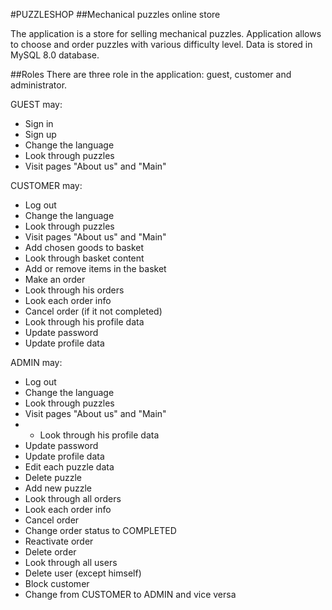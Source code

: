 #PUZZLESHOP
##Mechanical puzzles online store

The application is a store for selling mechanical puzzles. Application allows to choose and order puzzles with various difficulty level. 
Data is stored in MySQL 8.0 database.  

##Roles
There are three role in the application: guest, customer and administrator.

GUEST may:
- Sign in
- Sign up
- Change the language
- Look through puzzles
- Visit pages "About us" and "Main"

CUSTOMER may:
- Log out
- Change the language
- Look through puzzles
- Visit pages "About us" and "Main"
- Add chosen goods to basket
- Look through basket content
- Add or remove items in the basket
- Make an order
- Look through his orders
- Look each order info
- Cancel order (if it not completed)
- Look through his profile data
- Update password
- Update profile data

ADMIN may:
- Log out
- Change the language
- Look through puzzles
- Visit pages "About us" and "Main"
- - Look through his profile data
- Update password
- Update profile data
- Edit each puzzle data
- Delete puzzle
- Add new puzzle
- Look through all orders
- Look each order info
- Cancel order
- Change order status to COMPLETED
- Reactivate order
- Delete order
- Look through all users
- Delete user (except himself)
- Block customer
- Change from CUSTOMER to ADMIN and vice versa
